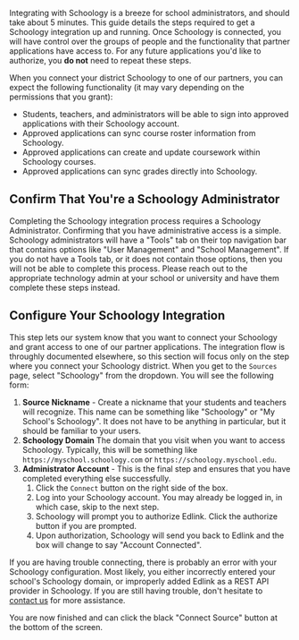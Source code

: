 Integrating with Schoology is a breeze for school administrators, and should take about 5 minutes. This guide
details the steps required to get a Schoology integration up and running. Once Schoology is connected, you will have control over the groups of people and the functionality that partner applications have access to. For any future applications you'd like to authorize, you **do not** need to repeat these steps.

When you connect your district Schoology to one of our partners, you can expect the following functionality (it may vary depending on the permissions
that you grant):

- Students, teachers, and administrators will be able to sign into approved applications with their Schoology account.
- Approved applications can sync course roster information from Schoology.
- Approved applications can create and update coursework within Schoology courses.
- Approved applications can sync grades directly into Schoology.

## Confirm That You're a Schoology Administrator

Completing the Schoology integration process requires a Schoology Administrator. Confirming that you have administrative access is a simple. Schoology administrators will have a "Tools" tab on their top navigation bar that contains options like "User Management" and "School Management". If you do not have a Tools tab, or it does not contain those options, then you will not be able to complete this process. Please reach out to the appropriate technology admin at your school or university and have them complete these steps instead.

## Configure Your Schoology Integration

This step lets our system know that you want to connect your Schoology and grant access to one of our partner applications. The integration flow is throughly documented
elsewhere, so this section will focus only on the step where you connect your Schoology district. When you get to the `Sources` page, select "Schoology" from the dropdown.
You will see the following form:

1. **Source Nickname** - Create a nickname that your students and teachers will recognize. This name can be something like "Schoology" or "My School's Schoology". It does not have to be anything in particular, but it should be familiar to your users.
2. **Schoology Domain** The domain that you visit when you want to access Schoology. Typically, this will be something like `https://myschool.schoology.com` or `https://schoology.myschool.edu`.
3. **Administrator Account** - This is the final step and ensures that you have completed everything else successfully.
    1. Click the `Connect` button on the right side of the box.
    2. Log into your Schoology account. You may already be logged in, in which case, skip to the next step.
    3. Schoology will prompt you to authorize Edlink. Click the authorize button if you are prompted.
    4. Upon authorization, Schoology will send you back to Edlink and the box will change to say "Account Connected".

If you are having trouble connecting, there is probably an error with your Schoology configuration. Most likely, you either incorrectly entered your school's Schoology domain, or improperly added Edlink as a REST API provider in Schoology. If you are still having trouble, don't hesitate to [contact us](/support) for more assistance.

You are now finished and can click the black "Connect Source" button at the bottom of the screen.